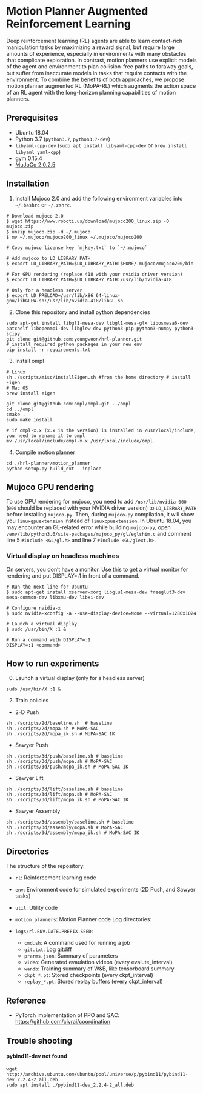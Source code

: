# Motion Planner Augmented Reinforcement Learning

Deep reinforcement learning (RL) agents are able to learn contact-rich manipulation tasks by maximizing a reward signal, but require large amounts of experience, especially in environments with many obstacles that complicate exploration. In contrast, motion planners use explicit models of the agent and environment to plan collision-free paths to faraway goals, but suffer from inaccurate models in tasks that require contacts with the environment. To combine the benefits of both approaches, we propose motion planner augmented RL (MoPA-RL) which augments the action space of an RL agent with the long-horizon planning capabilities of motion planners.

## Prerequisites
- Ubuntu 18.04
- Python 3.7 (`python3.7`, `python3.7-dev`)
- `libyaml-cpp-dev` (`sudo apt install libyaml-cpp-dev` or `brew install libyaml yaml-cpp`)
- gym 0.15.4
- [MuJoCo 2.0.2.5 ](http://www.mujoco.org/)

## Installation 
1. Install Mujoco 2.0 and add the following environment variables into `~/.bashrc` or `~/.zshrc`.
```
# Download mujoco 2.0
$ wget https://www.roboti.us/download/mujoco200_linux.zip -O mujoco.zip
$ unzip mujoco.zip -d ~/.mujoco
$ mv ~/.mujoco/mujoco200_linux ~/.mujoco/mujoco200

# Copy mujoco license key `mjkey.txt` to `~/.mujoco`

# Add mujoco to LD_LIBRARY_PATH
$ export LD_LIBRARY_PATH=$LD_LIBRARY_PATH:$HOME/.mujoco/mujoco200/bin

# For GPU rendering (replace 418 with your nvidia driver version)
$ export LD_LIBRARY_PATH=$LD_LIBRARY_PATH:/usr/lib/nvidia-418

# Only for a headless server
$ export LD_PRELOAD=/usr/lib/x86_64-linux-gnu/libGLEW.so:/usr/lib/nvidia-418/libGL.so
```

2. Clone this repository and install python dependencies
```
sudo apt-get install libgl1-mesa-dev libgl1-mesa-glx libosmesa6-dev patchelf libopenmpi-dev libglew-dev python3-pip python3-numpy python3-scipy
git clone git@github.com:youngwoon/hrl-planner.git
# install required python packages in your new env
pip install -r requirements.txt
```

3. Install ompl 

```
# Linux 
sh ./scripts/misc/installEigen.sh #from the home directory # install Eigen
# Mac OS
brew install eigen

git clone git@github.com:ompl/ompl.git ../ompl
cd ../ompl
cmake .
sudo make install

# if ompl-x.x (x.x is the version) is installed in /usr/local/include, you need to rename it to ompl
mv /usr/local/include/ompl-x.x /usr/local/include/ompl
```

4. Compile motion planner 
```
cd ./hrl-planner/motion_planner
python setup.py build_ext --inplace
```

## Mujoco GPU rendering
To use GPU rendering for mujoco, you need to add `/usr/lib/nvidia-000` (`000` should be replaced with your NVIDIA driver version) to `LD_LIBRARY_PATH` before installing `mujoco-py`. Then, during `mujoco-py` compilation, it will show you `linuxgpuextension` instead of `linuxcpuextension`. In Ubuntu 18.04, you may encounter an GL-related error while building `mujoco-py`, open `venv/lib/python3.6/site-packages/mujoco_py/gl/eglshim.c` and comment line 5 `#include <GL/gl.h>` and line 7 `#include <GL/glext.h>`.

### Virtual display on headless machines
On servers, you don’t have a monitor. Use this to get a virtual monitor for rendering and put DISPLAY=:1 in front of a command.

```
# Run the next line for Ubuntu
$ sudo apt-get install xserver-xorg libglu1-mesa-dev freeglut3-dev mesa-common-dev libxmu-dev libxi-dev

# Configure nvidia-x
$ sudo nvidia-xconfig -a --use-display-device=None --virtual=1280x1024

# Launch a virtual display
$ sudo /usr/bin/X :1 &

# Run a command with DISPLAY=:1
DISPLAY=:1 <command>
```

## How to run experiments
0. Launch a virtual display (only for a headless server)
```
sudo /usr/bin/X :1 &
```

2. Train policies
-  2-D Push
```
sh ./scripts/2d/baseline.sh  # baseline
sh ./scripts/2d/mopa.sh # MoPA-SAC
sh ./scripts/2d/mopa_ik.sh # MoPA-SAC IK
```

- Sawyer Push
```
sh ./scripts/3d/push/baseline.sh # baseline
sh ./scripts/3d/push/mopa.sh # MoPA-SAC
sh ./scripts/3d/push/mopa_ik.sh # MoPA-SAC IK
```

- Sawyer Lift
```
sh ./scripts/3d/lift/baseline.sh # baseline
sh ./scripts/3d/lift/mopa.sh # MoPA-SAC
sh ./scripts/3d/lift/mopa_ik.sh # MoPA-SAC IK
```

- Sawyer Assembly
```
sh ./scripts/3d/assembly/baseline.sh # baseline
sh ./scripts/3d/assembly/mopa.sh # MoPA-SAC
sh ./scripts/3d/assembly/mopa_ik.sh # MoPA-SAC IK
```

## Directories 
The structure of the repository:

- `rl`: Reinforcement learning code
- `env`: Environment code for simulated experiments (2D Push, and Sawyer tasks)
- `util`: Utility code
- `motion_planners`: Motion Planner code
Log directories:

- `logs/rl.ENV.DATE.PREFIX.SEED`:
  - `cmd.sh`: A command used for running a job
  - `git.txt`: Log gitdiff
  - `prarms.json`: Summary of parameters
  - `video`: Generated evaulation videos (every evalute_interval)
  - `wandb`: Training summary of W&B, like tensorboard summary
  - `ckpt_*.pt`: Stored checkpoints (every ckpt_interval)
  - `replay_*.pt`: Stored replay buffers (every ckpt_interval)

## Reference
- PyTorch implementation of PPO and SAC: https://github.com/clvrai/coordination

## Trouble shooting

#### pybind11-dev not found
```
wget http://archive.ubuntu.com/ubuntu/pool/universe/p/pybind11/pybind11-dev_2.2.4-2_all.deb
sudo apt install ./pybind11-dev_2.2.4-2_all.deb
```

